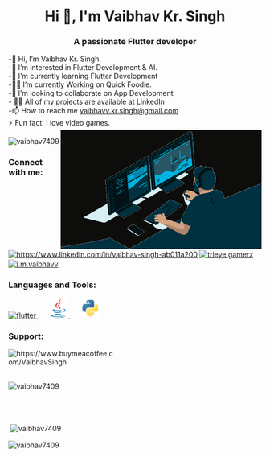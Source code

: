 
<h1 align="center">Hi 👋, I'm Vaibhav Kr. Singh</h1>
<h3 align="center">A passionate Flutter developer</h3>
-👋 Hi, I’m Vaibhav Kr. Singh.<br>-👀 I’m interested in Flutter Development & AI.<br>-🌱 I’m currently learning Flutter Development<br>-👨‍💻 I’m currently Working on Quick Foodie.<br>-🤝 I’m looking to collaborate on App Development<br>- 👨‍💻 All of my projects are available at <a href="https://www.linkedin.com/in/vaibhav-singh-ab011a200">LinkedIn</a><br>-📫 How to reach me <a href="vaibhavv.kr.singh@gmail.com">vaibhavv.kr.singh@gmail.com</a><br>⚡ Fun fact: I love video games.



<img align="right" alt="coding" width="400" src="https://raw.githubusercontent.com/Potential17/Potential17/master/user%20(2).gif">

<p align="left"> <img src="https://komarev.com/ghpvc/?username=vaibhav7409&label=Profile%20views&color=0e75b6&style=flat" alt="vaibhav7409" /> </p>




<h3 align="left">Connect with me:</h3>
<p align="left">
<a href="https://linkedin.com/in/https://www.linkedin.com/in/vaibhav-singh-ab011a200" target="blank"><img align="center" src="https://raw.githubusercontent.com/rahuldkjain/github-profile-readme-generator/master/src/images/icons/Social/linked-in-alt.svg" alt="https://www.linkedin.com/in/vaibhav-singh-ab011a200" height="30" width="40" /></a>
<a href="https://www.youtube.com/@TrieyeGamerz" target="blank"><img align="center" src="https://raw.githubusercontent.com/rahuldkjain/github-profile-readme-generator/master/src/images/icons/Social/youtube.svg" alt="trieye gamerz" height="30" width="40" /></a>
<a href="https://www.instagram.com/i.m.vaibhavv" target="blank">
  <img align="center" src="https://raw.githubusercontent.com/rahuldkjain/github-profile-readme-generator/master/src/images/icons/Social/instagram.svg" alt="i.m.vaibhavv" height="30" width="40" /> </a>
</p>

<h3 align="left">Languages and Tools:</h3>
<p align="left"> 
<a href="https://flutter.dev" target="_blank" rel="noreferrer"> <img src="https://www.vectorlogo.zone/logos/flutterio/flutterio-icon.svg" alt="flutter" width="40" height="40"/> </a> 
  &nbsp;&nbsp;&nbsp;&nbsp;
<a href="https://www.java.com" target="_blank" rel="noreferrer"> <img src="https://raw.githubusercontent.com/devicons/devicon/master/icons/java/java-original.svg" alt="java" width="40" height="40"/> </a>
  &nbsp;&nbsp;&nbsp;&nbsp;
<a href="https://www.python.org" target="_blank" rel="noreferrer"> <img src="https://raw.githubusercontent.com/devicons/devicon/master/icons/python/python-original.svg" alt="python" width="40" height="40"/> </a> </p>

<h3 align="left">Support:</h3>
<p><a href="https://www.buymeacoffee.com/https://www.buymeacoffee.com/VaibhavSingh"> <img align="left" src="https://cdn.buymeacoffee.com/buttons/v2/default-yellow.png" height="50" width="210" alt="https://www.buymeacoffee.com/VaibhavSingh" /></a></p><br><br><br>

<p><img align="left" src="https://github-readme-stats.vercel.app/api/top-langs?username=vaibhav7409&show_icons=true&locale=en&layout=compact" alt="vaibhav7409" /></p>
<br><br><br><br>

<p>&nbsp;<img align="center" src="https://github-readme-stats.vercel.app/api?username=vaibhav7409&show_icons=true&locale=en" alt="vaibhav7409" /></p>


<p><img align="center" src="https://github-readme-streak-stats.herokuapp.com/?user=vaibhav7409&" alt="vaibhav7409" /></p>

